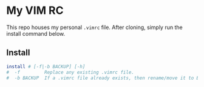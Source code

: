 # My VIM RC
This repo houses my personal `.vimrc` file. After cloning, simply run the install command below.
## Install
```bash
install # [-f|-b BACKUP] [-h]
#  -f         Replace any existing .vimrc file.
#  -b BACKUP  If a .vimrc file already exists, then rename/move it to BACKUP.
```
